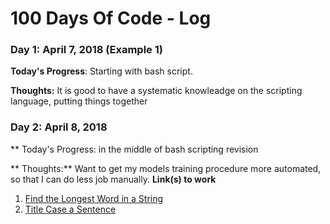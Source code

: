 # 100 Days Of Code - Log

### Day 1: April 7, 2018 (Example 1)

**Today's Progress**: Starting with bash script.

**Thoughts:** It is good to have a systematic knowleadge on the scripting language, putting things together

### Day 2: April 8, 2018

** Today's Progress: in the middle of bash scripting revision

** Thoughts:** Want to get my models training procedure more automated, so that I can do less job manually.
**Link(s) to work**
1. [Find the Longest Word in a String](https://www.freecodecamp.com/challenges/find-the-longest-word-in-a-string)
2. [Title Case a Sentence](https://www.freecodecamp.com/challenges/title-case-a-sentence)
